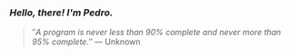 ### *Hello, there! I'm Pedro.*
> ″*A program is never less than 90% complete and never more than 95% complete.*″
 — Unknown
